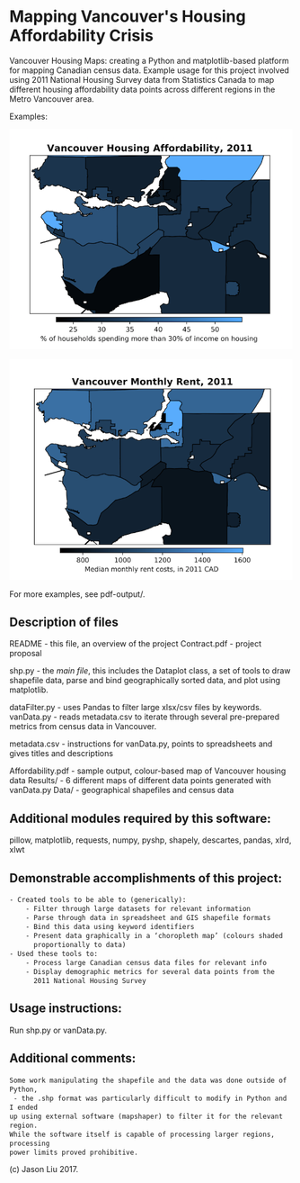 # Mapping Vancouver's Housing Affordability Crisis

Vancouver Housing Maps: creating a Python and matplotlib-based platform for mapping Canadian census data. Example usage for this project involved using 2011 National Housing Survey data from Statistics Canada to map different housing affordability data points across different regions in the Metro Vancouver area.

Examples:

![Figure 1: Housing affordability.](images/affordability.png?raw=true)

![Figure 2: Median rents.](images/rents.png?raw=true)

For more examples, see pdf-output/.

## Description of files
   README - this file, an overview of the project
   Contract.pdf - project proposal

   shp.py - the *main file*, this includes the Dataplot class, a set of tools to 
            draw shapefile data, parse and bind geographically sorted data, and 
            plot using matplotlib.

   dataFilter.py - uses Pandas to filter large xlsx/csv files by keywords.
   vanData.py - reads metadata.csv to iterate through several pre-prepared
                metrics from census data in Vancouver.

   metadata.csv - instructions for vanData.py, points to spreadsheets and
                  gives titles and descriptions
   
   Affordability.pdf - sample output, colour-based map of Vancouver housing data
   Results/ - 6 different maps of different data points generated with vanData.py
   Data/ - geographical shapefiles and census data

## Additional modules required by this software: 
   pillow, matplotlib, requests, numpy, pyshp, shapely, descartes, pandas, xlrd, xlwt

## Demonstrable accomplishments of this project:
	- Created tools to be able to (generically):
		- Filter through large datasets for relevant information
		- Parse through data in spreadsheet and GIS shapefile formats
		- Bind this data using keyword identifiers
		- Present data graphically in a ‘choropleth map’ (colours shaded
		  proportionally to data)
	- Used these tools to:
		- Process large Canadian census data files for relevant info
		- Display demographic metrics for several data points from the
		  2011 National Housing Survey

## Usage instructions: 
  Run shp.py or vanData.py.

## Additional comments:
	Some work manipulating the shapefile and the data was done outside of Python,
	 - the .shp format was particularly difficult to modify in Python and I ended 
	up using external software (mapshaper) to filter it for the relevant region. 
	While the software itself is capable of processing larger regions, processing
	power limits proved prohibitive.

(c) Jason Liu 2017.

